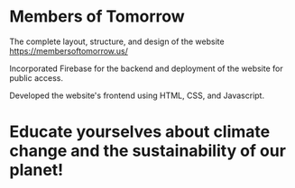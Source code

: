 # Members of Tomorrow

The complete layout, structure, and design of the website https://membersoftomorrow.us/

Incorporated Firebase for the backend and deployment of the website for public access.

Developed the website's frontend using HTML, CSS, and Javascript.

# Educate yourselves about climate change and the sustainability of our planet!
